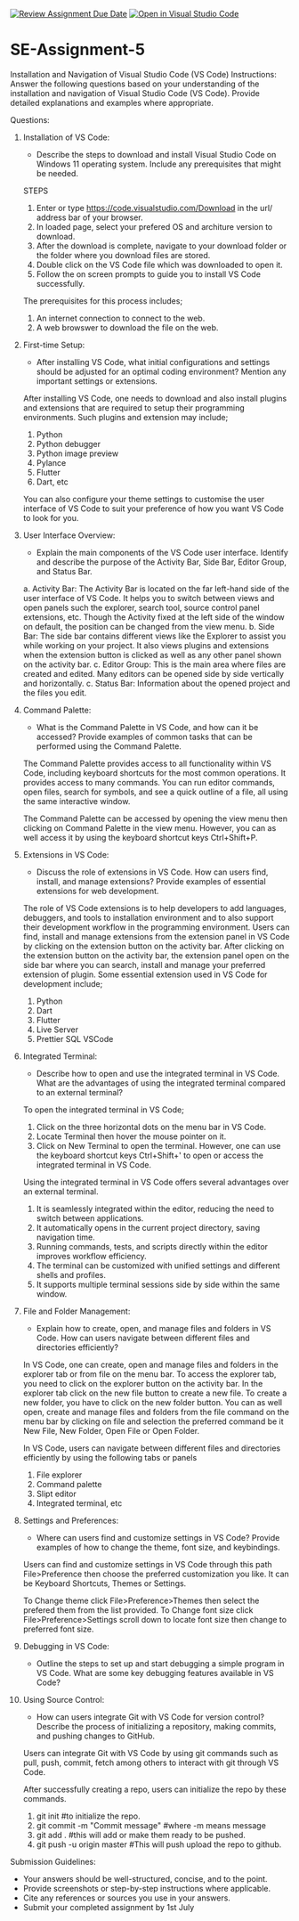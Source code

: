 [![Review Assignment Due Date](https://classroom.github.com/assets/deadline-readme-button-22041afd0340ce965d47ae6ef1cefeee28c7c493a6346c4f15d667ab976d596c.svg)](https://classroom.github.com/a/XoLGRbHq)
[![Open in Visual Studio Code](https://classroom.github.com/assets/open-in-vscode-2e0aaae1b6195c2367325f4f02e2d04e9abb55f0b24a779b69b11b9e10269abc.svg)](https://classroom.github.com/online_ide?assignment_repo_id=15281840&assignment_repo_type=AssignmentRepo)
# SE-Assignment-5
Installation and Navigation of Visual Studio Code (VS Code)
 Instructions:
Answer the following questions based on your understanding of the installation and navigation of Visual Studio Code (VS Code). Provide detailed explanations and examples where appropriate.

 Questions:

1. Installation of VS Code:
   - Describe the steps to download and install Visual Studio Code on Windows 11 operating system. Include any prerequisites that might be needed.

   STEPS
   1. Enter or type https://code.visualstudio.com/Download in the url/  address bar of your browser.
   2. In loaded page, select your prefered OS and architure version to download.
   3. After the download is complete, navigate to your download folder or the folder where you download files are stored.
   4. Double click on the VS Code file which was downloaded to open it.
   5. Follow the on screen prompts to guide you to install VS Code successfully.

   The prerequisites for this process includes;
   1. An internet connection to connect to the web.
   2. A web browswer to download the file on the web.

2. First-time Setup:
   - After installing VS Code, what initial configurations and settings should be adjusted for an optimal coding environment? Mention any important settings or extensions.

   After installing VS Code, one needs to download and also install plugins and extensions that are required to setup their programming environments.
   Such plugins and extension may include;
   1. Python
   2. Python debugger
   3. Python image preview
   4. Pylance
   5. Flutter
   6. Dart, etc

   You can also configure your theme settings to customise the user interface of VS Code to suit your preference of how you want VS Code to look for you.

3. User Interface Overview:
   - Explain the main components of the VS Code user interface. Identify and describe the purpose of the Activity Bar, Side Bar, Editor Group, and Status Bar.

    a. Activity Bar:
         The Activity Bar is located on the far left-hand side of the user interface of VS Code. 
         It helps you to switch between views and open panels such the explorer, search tool, source control panel extensions, etc. Though the Activity fixed at the left side of the window on default, the position can be changed from the view menu.
      b. Side Bar:
         The side bar contains different views like the Explorer to assist you while working on your project. It also views plugins and extensions when the extension button is clicked as well as any other panel shown on the activity bar.
      c. Editor Group:
         This is the main area where files are created and edited. Many editors can be opened side by side vertically and horizontally.
      c. Status Bar:
         Information about the opened project and the files you edit.
  
4. Command Palette:
   - What is the Command Palette in VS Code, and how can it be accessed? Provide examples of common tasks that can be performed using the Command Palette.

   The Command Palette provides access to all functionality within VS Code, including keyboard shortcuts for the most common operations. It provides access to many commands. You can run editor commands, open files, search for symbols, and see a quick outline of a file, all using the same interactive window.

   The Command Palette can be accessed by opening the view menu then clicking on Command Palette in the view menu. However, you can as well access it by using the keyboard shortcut keys Ctrl+Shift+P.

5. Extensions in VS Code:
   - Discuss the role of extensions in VS Code. How can users find, install, and manage extensions? Provide examples of essential extensions for web development.

   The role of VS Code extensions is to help developers to add languages, debuggers, and tools to installation environment and to also support their development workflow in the programming environment.
   Users can find, install and manage extensions from the extension panel in VS Code by clicking on the extension button on the activity bar.
   After clicking on the extension button on the activity bar, the extension panel open on the side bar where you can search, install and manage your preferred extension of plugin.
   Some essential extension used in VS Code for development include;
   1. Python
   2. Dart
   3. Flutter
   4. Live Server
   5. Prettier SQL VSCode 

6. Integrated Terminal:
   - Describe how to open and use the integrated terminal in VS Code. What are the advantages of using the integrated terminal compared to an external terminal?

   To open the integrated terminal in VS Code;
   1. Click on the three horizontal dots on the menu bar in VS Code.
   2. Locate Terminal then hover the mouse pointer on it.
   3. Click on New Terminal to open the terminal.
   However, one can use the keyboard shortcut keys Ctrl+Shift+' to open or access the integrated terminal in VS Code.
   
   Using the integrated terminal in VS Code offers several advantages over an external terminal. 
   1. It is seamlessly integrated within the editor, reducing the need to switch between applications.
   2. It automatically opens in the current project directory, saving navigation time. 
   3. Running commands, tests, and scripts directly within the editor improves workflow efficiency. 
   4. The terminal can be customized with unified settings and different shells and profiles. 
   5. It supports multiple terminal sessions side by side within the same window.

7. File and Folder Management:
   - Explain how to create, open, and manage files and folders in VS Code. How can users navigate between different files and directories efficiently?

   In VS Code, one can create, open and manage files and folders in the explorer tab or from file on the menu bar.
   To access the explorer tab, you need to click on the explorer button on the activity bar.
   In the explorer tab click on the new file button to create a new file. To create a new folder, you have to click on the new folder button. You can as well open, create and manage files and folders from the file command on the menu bar by clicking on file and selection the preferred command be it New File, New Folder, Open File or Open Folder.

   In VS Code, users can navigate between different files and directories efficiently by using the following tabs or panels
   1. File explorer
   2. Command palette
   3. Slipt editor
   4. Integrated terminal, etc

8. Settings and Preferences:
   - Where can users find and customize settings in VS Code? Provide examples of how to change the theme, font size, and keybindings.
   
   Users can find and customize settings in VS Code through this path File>Preference then choose the preferred customization you like. It can be Keyboard Shortcuts, Themes or Settings.

   To Change theme click File>Preference>Themes then select the prefered them from the list provided.
   To Change font size click File>Preference>Settings scroll down to locate font size then change to preferred font size.

9. Debugging in VS Code:
   - Outline the steps to set up and start debugging a simple program in VS Code. What are some key debugging features available in VS Code?

10. Using Source Control:
    - How can users integrate Git with VS Code for version control? Describe the process of initializing a repository, making commits, and pushing changes to GitHub.

    Users can integrate Git with VS Code by using git commands such as pull, push, commit, fetch among others to interact with git through VS Code.

    After successfully creating a repo, users can initialize the repo by these commands.
    1. git init #to initialize the repo.
    2. git commit -m "Commit message" #where -m means message
    3. git add . #this will add or make them ready to be pushed.
     4. git push -u origin master #This will push upload the repo to github.



 Submission Guidelines:
- Your answers should be well-structured, concise, and to the point.
- Provide screenshots or step-by-step instructions where applicable.
- Cite any references or sources you use in your answers.
- Submit your completed assignment by 1st July 

